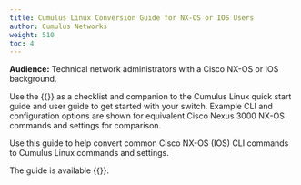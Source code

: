 ```yaml
---
title: Cumulus Linux Conversion Guide for NX-OS or IOS Users
author: Cumulus Networks
weight: 510
toc: 4
---
```


**Audience:** Technical network administrators with a Cisco NX-OS or IOS background.

Use the {{<exlink url="https://drive.google.com/file/d/1AAhnepnchm6EGA-rcjjXePFLizrgMzsy/view?usp=sharing" text="Cumulus Networks Conversion Guide">}} as a checklist and companion to the Cumulus Linux quick start guide and user guide to get started with your switch. Example CLI and configuration options are shown for equivalent Cisco Nexus 3000 NX-OS commands and settings for comparison.

Use this guide to help convert common Cisco NX-OS (IOS) CLI commands to Cumulus Linux commands and settings.

The guide is available {{<exlink url="https://drive.google.com/file/d/1AAhnepnchm6EGA-rcjjXePFLizrgMzsy/view?usp=sharing" text="here">}}.
